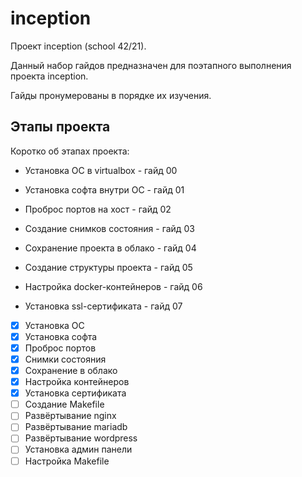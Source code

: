 # inception

Проект inception (school 42/21).

Данный набор гайдов предназначен для поэтапного выполнения проекта inception.

Гайды пронумерованы в порядке их изучения. 

## Этапы проекта

Коротко об этапах проекта:

- Установка ОС в virtualbox - гайд 00

- Установка софта внутри ОС - гайд 01

- Проброс портов на хост - гайд 02

- Создание снимков состояния - гайд 03

- Сохранение проекта в облако - гайд 04

- Создание структуры проекта - гайд 05

- Настройка docker-контейнеров - гайд 06

- Установка ssl-сертификата - гайд 07



- [X] Установка ОС
- [X] Установка софта
- [X] Проброс портов
- [X] Снимки состояния
- [X] Сохранение в облако
- [X] Настройка контейнеров
- [X] Установка сертификата
- [ ] Создание Makefile
- [ ] Развёртывание nginx
- [ ] Развёртывание mariadb
- [ ] Развёртывание wordpress
- [ ] Установка админ панели
- [ ] Настройка Makefile